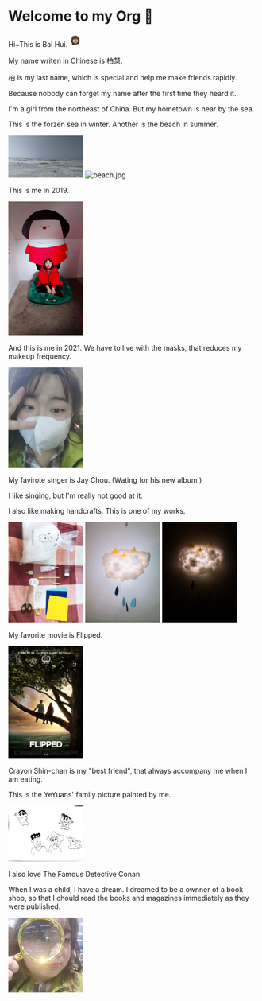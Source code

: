# Welcome to my Org 👋

Hi~This is Bai Hui. <img src="assets/niwo1.png" alt="niwo1.png" width=5% />

My name writen in Chinese is 柏慧.

柏 is my last name, which is special and help me make friends rapidly. 

Because nobody can forget my name after the first time they heard it.

I'm a girl from the northeast of China. But my hometown is near by the sea.

This is the forzen sea in winter. Another is the beach in summer.

<img src="assets/winter.jpg" alt="winter.jpg" width=30% /> <img src="assets/beach.jpg" alt="beach.jpg" width=30% />

This is me in 2019.

<img src="assets/2019.jpg" alt="2019.jpg" width=30% />

And this is me in 2021. We have to live with the masks, that reduces my makeup frequency.

<img src="assets/2021.jpg" alt="2021.jpg" width=30% />

My favirote singer is Jay Chou. (Wating for his new album ) 

I like singing, but I'm really not good at it.

I also like making handcrafts. This is one of my works.

<img src="assets/handmade1.jpg" alt="handmade1.jpg" width=30% /> <img src="assets/handmade2.jpg" alt="handmade2.jpg" width=30% /> <img src="assets/handmade3.jpg" alt="handmade3.jpg" width=30% />

My favorite movie is Flipped.

<img src="assets/Flipped.jpg" alt="Flipped.jpg" width=30% />

Crayon Shin-chan is my "best friend", that always accompany me when I am eating.

This is the YeYuans' family picture painted by me.

<img src="assets/the YeYuans.jpg" alt="the YeYuans.jpg" width=30% />

I also love The Famous Detective Conan. 

When I was a child, I have a dream. I dreamed to be a ownner of a book shop, so that I chould read the books and magazines immediately as they were published.

<img src="assets/glass.jpg" alt="glass.jpg" width=30% />

